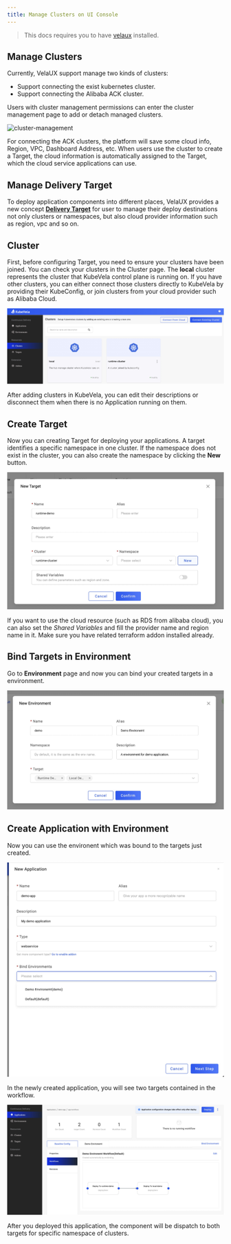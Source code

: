 ```yaml
---
title: Manage Clusters on UI Console
---
```


> This docs requires you to have [velaux](../../../reference/addons/velaux.md) installed.


## Manage Clusters

Currently, VelaUX support manage two kinds of clusters:

* Support connecting the exist kubernetes cluster.
* Support connecting the Alibaba ACK cluster.

Users with cluster management permissions can enter the cluster management page to add or detach managed clusters.

![cluster-management](https://static.kubevela.net/images/1.3/cluster-management.jpg)

For connecting the ACK clusters, the platform will save some cloud info, Region, VPC, Dashboard Address, etc. When users use the cluster to create a Target, the cloud information is automatically assigned to the Target, which the cloud service applications can use.

## Manage Delivery Target

To deploy application components into different places, VelaUX provides a new concept **[Delivery Target](../../../reference/addons/velaux.md#delivery-target)** for user to manage their deploy destinations not only clusters or namespaces, but also cloud provider information such as region, vpc and so on.

## Cluster

First, before configuring Target, you need to ensure your clusters have been joined. You can check your clusters in the Cluster page. The **local** cluster represents the cluster that KubeVela control plane is running on. If you have other clusters, you can either connect those clusters directly to KubeVela by providing their KubeConfig, or join clusters from your cloud provider such as Alibaba Cloud.

![manage-clusters](../../../resources/manage-clusters.jpg)

After adding clusters in KubeVela, you can edit their descriptions or disconnect them when there is no Application running on them.

## Create Target

Now you can creating Target for deploying your applications. A target identifies a specific namespace in one cluster. If the namespace does not exist in the cluster, you can also create the namespace by clicking the **New** button.

![new-target](../../../resources/new-target.jpg)

If you want to use the cloud resource (such as RDS from alibaba cloud), you can also set the *Shared Variables* and fill the provider name and region name in it. Make sure you have related terraform addon installed already.

## Bind Targets in Environment

Go to **Environment** page and now you can bind your created targets in a environment.

![new-environment](../../../resources/new-environment.jpg)

## Create Application with Environment

Now you can use the environent which was bound to the targets just created.

![bind-env-to-app](../../../resources/bind-env-to-app.jpg)

In the newly created application, you will see two targets contained in the workflow.

![app-with-target](../../../resources/app-with-target.jpg)

After you deployed this application, the component will be dispatch to both targets for specific namespace of clusters.